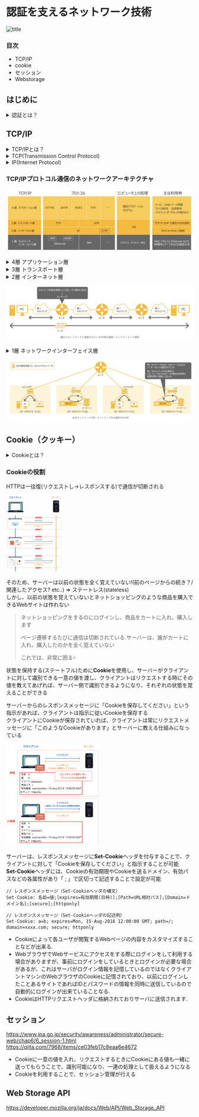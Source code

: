 # 認証を支えるネットワーク技術
![title](./pic_certification/giphybetworkgif.gif)  

### 目次  
 - TCP/IP  
 - cookie
 - セッション  
 - Webstorage  

## はじめに
<details><summary>認証とは？</summary>   
<p>通信の相手が誰（何）であるかを確認すること</p></details>  

## TCP/IP
<details><summary>TCP/IPとは？</summary>   
<p>コンピュータネットワークにおいて、世界標準的に利用されている通信規則。機器やOSが異なっても共通のプロトコルを用いて通信を成立させるもの</p></details>  
<details><summary>TCP(Transmission Control Protocol)</summary>
<p>送ったデータが相手に届いたか、その都度確認しながら通信するやり方</p>
<p>正確な信号を送信する通信の規格を定めたもの</p>
</details>  
<details><summary>IP(Internet Protocol)</summary>
<p>IPアドレスと呼ばれる数値を付与しその数字を用いて通信先の指定及び呼び出しを行いネットワーク通信を行うこと</p>
</details>  
  
### TCP/IPプロトコル通信のネットワークアーキテクチャ
![title](./pic_certification/pic1.jpg)  

<details><summary>4層 アプリケーション層</summary>   
<p>アプリケーションで扱うデータのフォーマットや手順を決める役割</p>
<p>アプリケーションは基本的には人間が扱うため、文字や画像など人間が認識できるようにデータを表現</p>
<p>主要プロトコル：「HTTP」「SMTP」「POP3」「IMAP4」「DHCP」「DNS」</p>
</details>  
<details><summary>3層 トランスポート層</summary>   
<p>データを適切なアプリケーションに振り分ける役割</p>
<p>最下層からトランスポート層まで正しく機能すると、送信元と宛先のアプリケーション間でデータの送受信ができるようになる</p>
<p>主要プロトコル：TCP , UDP</p>
</details>  
<details><summary>2層 インターネット層</summary>   
<p>複数のネットワーク間のデータ転送を行う役割</p>
<p>ネットワークはたくさんのネットワークが存在し、そこに色々な機器を接続していることで実現</p>
<p>主要プロトコル：「IP」「ICMP」「ARP」</p>
<p>「ルータ」：多数のネットワーク同士を接続してデータ転送を行う</p>  
<p>「ルーティング」：ルータによるネットワーク間のデータ転送</p> 
<p>「エンドツーエンド通信」：ネットワーク間のデータ転送</p>
</details> 

![title](./pic_certification/pic2.jpg)  

<details><summary>1層 ネットワークインターフェイス層</summary>   
<p>同一のネットワーク内でデータを転送する役割</p>
<p>例)ルータやレイヤ3スイッチで区切られる範囲 or レイヤ2スイッチで構成する範囲</p>
<p>主要プロトコル：有線の「Ethernet（イーサーネット）」, 無線LAN（Wi-Fi) , PPP</p>
</details>  
  
![title](./pic_certification/pic3.jpg)  

## Cookie（クッキー）  
<details><summary>Cookieとは？</summary>   
<p>正式名称：HTTP Cookie</p>
<p>WebサーバアプリケーションがWebブラウザに対し特定の情報を保持させておく仕組み</p>
</details>  

### Cookieの役割  
HTTPは一往復(リクエストし→レスポンスする)で通信が切断される  

<img src="./pic_certification/pic4.jpg" width="30%">  

そのため、サーバーは以前の状態を全く覚えていない!(前のページからの続き？/関連したアクセス? etc..) => ステートレス(stateless)  
しかし、以前の状態を覚えていないとネットショッピングのような商品を購入できるWebサイトは作れない  
>ネットショッピングをするのにログインし、商品をカートに入れ、購入します</p>
ページ遷移するたびに通信は切断されている.サーバーは、誰がカートに入れ、購入したのかを全く覚えていない</p>
これでは、非常に困る💦  

状態を保持する(ステートフル)ために**Cookie**を使用し、サーバーがクライアントに対して識別できる一意の値を渡し、クライアントはリクエストする時にその値を教えてあげれば、サーバー側で識別できるようになり、それぞれの状態を覚えることができる  

サーバーからのレスポンスメッセージに「Cookieを保存してください」という指示があれば、クライアントは指示に従いCookieを保存する  
クライアントにCookieが保存されていれば、クライアントは常にリクエストメッセージに「このようなCookieがあります」とサーバーに教える仕組みになっている  

<img src="./pic_certification/pic5.jpg" width="50%">  
  
サーバーは、レスポンスメッセージに**Set-Cookie**ヘッダを付与することで、クライアントに対して「Cookieを保存してください」と指示することが可能  
**Set-Cookie**ヘッダには、Cookieの有効期限やCookieを送るドメイン、有効パスなどの各属性があり「 ; 」で区切って記述することで設定が可能  
```
// レスポンスメッセージ（Set-Cookieヘッダの構文）
Set-Cookie: 名前=値;[expires=有効期間(日時)];[Path=URL相対パス];[Domain=ドメイン名];[secure];[httponly]
```  
```
// レスポンスメッセージ（Set-Cookieヘッダの記述例）
Set-Cookie: a=b; expires=Mon, 15-Aug-2016 12:00:00 GMT; path=/; domain=xxxx.com; secure; httponly
```
 - Cookieによって各ユーザが閲覧するWebページの内容をカスタマイズすることなどが出来る.  
 - WebブラウザでWebサービスにアクセスをする際にログインをして利用する場合がありますが、事前にログインをしているときとログインが必要な場合があるが、これはサーバがログイン情報を記憶しているのではなくクライアントマシンのWebブラウザのCookieに記憶されており、以前にログインしたことあるサイトであればIDとパスワードの情報を同時に送信しているので自動的にログインが出来ていることなる.  
 - CookieはHTTPリクエストヘッダに格納されておりサーバに送信されます.  
  
## セッション  
https://www.ipa.go.jp/security/awareness/administrator/secure-web/chap6/6_session-1.html  
https://qiita.com/7968/items/ce03feb17c8eaa6e4672

 - Cookieに一意の値を入れ、リクエストするときにCookieにある値も一緒に送ってもらうことで、識別可能になり、一連の処理として扱えるようになる  
 - Cookieを利用することで、セッション管理が行える  

## Web Storage API
https://developer.mozilla.org/ja/docs/Web/API/Web_Storage_API

